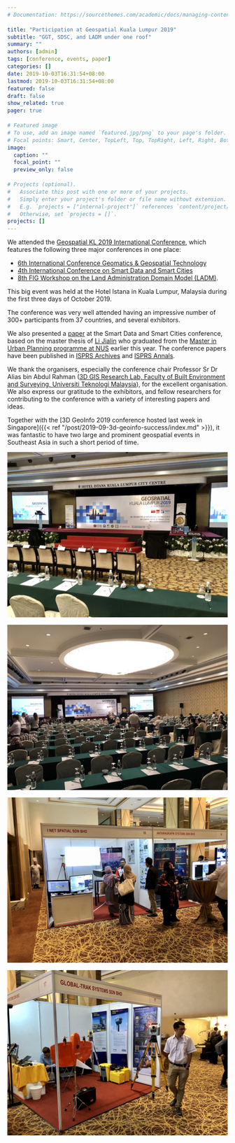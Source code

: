 ```yaml
---
# Documentation: https://sourcethemes.com/academic/docs/managing-content/

title: "Participation at Geospatial Kuala Lumpur 2019"
subtitle: "GGT, SDSC, and LADM under one roof"
summary: ""
authors: [admin]
tags: [conference, events, paper]
categories: []
date: 2019-10-03T16:31:54+08:00
lastmod: 2019-10-03T16:31:54+08:00
featured: false
draft: false
show_related: true
pager: true

# Featured image
# To use, add an image named `featured.jpg/png` to your page's folder.
# Focal points: Smart, Center, TopLeft, Top, TopRight, Left, Right, BottomLeft, Bottom, BottomRight.
image:
  caption: ""
  focal_point: ""
  preview_only: false

# Projects (optional).
#   Associate this post with one or more of your projects.
#   Simply enter your project's folder or file name without extension.
#   E.g. `projects = ["internal-project"]` references `content/project/deep-learning/index.md`.
#   Otherwise, set `projects = []`.
projects: []
---
```


We attended the [Geospatial KL 2019 International Conference](https://www.geoinfo.utm.my/geospatial2019/), which features the following three major conferences in one place:

- [6th International Conference Geomatics & Geospatial Technology](https://www.geoinfo.utm.my/ggt2019/)
- [4th International Conference on Smart Data and Smart Cities](https://www.geoinfo.utm.my/sdsc2019/)
- [8th FIG Workshop on the Land Administration Domain Model (LADM)](http://isoladm.org/LADM2019Workshop).

This big event was held at the Hotel Istana in Kuala Lumpur, Malaysia during the first three days of October 2019.

The conference was very well attended having an impressive number of 300+ participants from 37 countries, and several exhibitors.

We also presented a [paper](/publication/2019-sdsc-airbnb-beijing/) at the Smart Data and Smart Cities conference, based on the master thesis of [Li Jialin](/authors/jialin/) who graduated from the [Master in Urban Planning programme at NUS](http://www.nus.edu.sg/nusbulletin/school-of-design-and-environment/graduate-education/coursework-programmes/degree-requirements/master-of-urban-planning/) earlier this year.
The conference papers have been published in [ISPRS Archives](https://www.int-arch-photogramm-remote-sens-spatial-inf-sci.net/XLII-4-W17/) and [ISPRS Annals](https://www.isprs-ann-photogramm-remote-sens-spatial-inf-sci.net/IV-4-W9/).

We thank the organisers, especially the conference chair Professor Sr Dr Alias bin Abdul Rahman ([3D GIS Research Lab, Faculty of Built Environment and Surveying, Universiti Teknologi Malaysia](http://builtsurvey.utm.my)), for the excellent organisation.
We also express our gratitude to the exhibitors, and fellow researchers for contributing to the conference with a variety of interesting papers and ideas.

Together with the [3D GeoInfo 2019 conference hosted last week in Singapore]({{< ref "/post/2019-09-3d-geoinfo-success/index.md" >}}), it was fantastic to have two large and prominent geospatial events in Southeast Asia in such a short period of time.


![](1.jpg)

![](2.jpg)

![](3.jpg)

![](4.jpg)